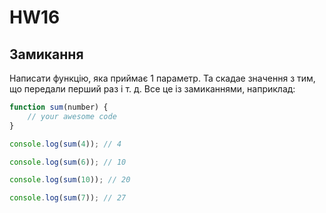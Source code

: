 # HW16

## Замикання

Написати функцію, яка приймає 1 параметр. Та скадае значення з тим, що передали перший раз і т. д. Все це із замиканнями, наприклад:

```js
function sum(number) {
    // your awesome code
}

console.log(sum(4)); // 4

console.log(sum(6)); // 10

console.log(sum(10)); // 20

console.log(sum(7)); // 27
```
